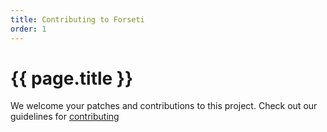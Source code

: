 ```yaml
---
title: Contributing to Forseti
order: 1
---
```


#  {{ page.title }}

We welcome your patches and contributions to this project.
Check out our guidelines for
[contributing](https://github.com/GoogleCloudPlatform/forseti-security/blob/master/.github/CONTRIBUTING.md)
